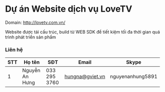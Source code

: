 # Dự án Website dịch vụ LoveTV

Domain: http://lovetv.com.vn/

Website được tái cấu trúc, build từ WEB SDK để tiết kiệm tối đa thời gian quá trình phát triển sản phẩm

### Liên hệ

| STT  | Họ tên         | SĐT           | Email           | Skype            |
| ---- | -------------- | ------------- | --------------- | ---------------- |
| 1    | Nguyễn An Hưng | 033 295 3760 | hungna@gviet.vn | nguyenanhung5891 |
